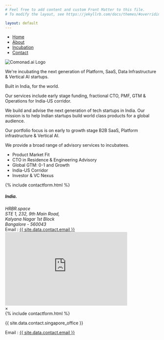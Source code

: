 ```yaml
---
# Feel free to add content and custom Front Matter to this file.
# To modify the layout, see https://jekyllrb.com/docs/themes/#overriding-theme-defaults

layout: default
---
```


<nav class="navbar">
        <ul>
            <li><a href="/#home">Home</a></li>
            <li><a href="/#about">About</a></li>
            <li><a href="/#incubation">Incubation</a></li>
            <li><a href="/#contact">Contact</a></li>
        </ul>
</nav>
<section>
    <section id="home">
        <div class="logo">
            <img src="{{ 'assets/images/ComonadLogoConcept.png' | relative_url }}" alt="Comonad.ai Logo">
        </div>
        <div class="desc">
            <p>We're incubating the next generation of Platform, SaaS, Data Infrastructure & Vertical AI startups.</p>
            <p>Built in India, for the world.</p>
            <p>Our services include early stage funding, fractional CTO, PMF, GTM & Operations for India-US corridor.</p>
        </div>
    </section>
    <section id="about">
        <div class="desc">
            <p>We build and advise the next generation of tech startups in India. Our mission is to help Indian startups build world class products for a global audience.</p>
            <p>Our portfolio focus is on early to growth stage B2B SaaS, Platform infrastructure & Vertical AI.</p>
        </div>
    </section>
    <section id="incubation">
        <div class="desc">
            <p>We provide a broad range of advisory services to incubatees.</p>
            <ul>
                <li>Product Market Fit</li>
                <li>CTO in Residence & Engineering Advisory</li>
                <li>Global GTM: 0-1 and Growth</li>
                <li>India-US Corridor</li>
                <li>Investor & VC Nexus</li>
            </ul>
        </div>
    </section>
    <section id="contact">
    <div class="contact-container">
                <div class="hbspot-form">
                    {% include contactform.html %}
                </div>
                <div class="address-info">
                    <div>
                        <!-- <h5 class="mt-4">Singapore</h5> -->
                        <!-- <p>{{ site.data.contact.singapore_office }}</p> -->
                        <div class="address">
                <h5>India.</h5>
                <address>
                    HRBR.space <br>
                    STE 1, 232, 9th Main Road,<br>
                    Kalyana Nagar 1st Block <br>
                    Bangalore - 560043
                </address>
                </div>
                        <!-- <p><a href="tel: {{ site.data.contact.phone }}"> {{ site.data.contact.phone_in }} </a></p> -->
                        <div class="d-flex email-block">
                            <span>Email : </span>
                            <a href="mailto: {{ site.data.contact.email }}">{{ site.data.contact.email }}</a>
                        </div>
                        <iframe src="https://www.google.com/maps/embed?pb=!1m18!1m12!1m3!1d307.48517461459124!2d77.64682082610716!3d13.021658573626059!2m3!1f0!2f0!3f0!3m2!1i1024!2i768!4f13.1!3m3!1m2!1s0x3bae172ea4cacbfb%3A0xfd7c2fdc99e03a14!2s838%2C%205th%20Cross%20Rd%2C%20HRBR%20Layout%201st%20Block%2C%20HRBR%20Layout%2C%20Kalyan%20Nagar%2C%20Bengaluru%2C%20Karnataka%20560043!5e1!3m2!1sen!2sin!4v1741238731766!5m2!1sen!2sin" width="400" height="240" style="border:0;" allowfullscreen="" loading="lazy" referrerpolicy="no-referrer-when-downgrade"></iframe>
                    </div>
                </div>
            </div>
    </section>
    <div id="contact-modal" class="modal">
        <div class="modal-content">
            <span class="close">&times;</span>
            <div class="flex">
                <div class="col-12 col-md-6 hbspot-form">
                    {% include contactform.html %}
                </div>
                <div class="col-12 col-md-6 address-info">
                    <div>
                        <!-- <h5 class="mt-4">Singapore</h5> -->
                        <p>{{ site.data.contact.singapore_office }}</p>
                        <!-- <p><a href="tel: {{ site.data.contact.phone }}"> {{ site.data.contact.phone_in }} </a></p> -->
                        <div class="d-flex email-block">
                            <span>Email : </span>
                            <a href="mailto: {{ site.data.contact.email }}">{{ site.data.contact.email }}</a>
                        </div>
                    </div>
                </div>
            </div>
        </div>
    </div>  
</section>